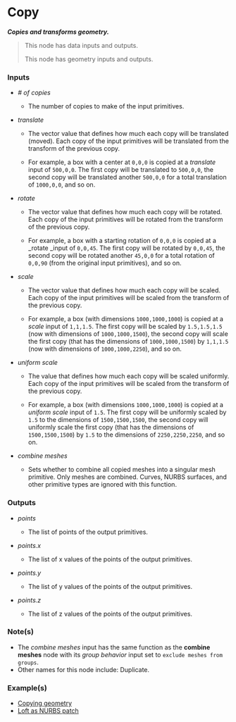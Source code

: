 # Copy

**_Copies and transforms geometry._**

> This node has data inputs and outputs.
>
> This node has geometry inputs and outputs.


### Inputs

* _# of copies_

  * The number of copies to make of the input primitives.

* _translate_

  * The vector value that defines how much each copy will be translated (moved). Each copy of the input primitives will be translated from the transform of the previous copy.

  * For example, a box with a center at `0,0,0` is copied at a _translate_ input of `500,0,0`. The first copy will be translated to `500,0,0`, the second copy will be translated another `500,0,0` for a total translation of `1000,0,0`, and so on.

* _rotate_

  * The vector value that defines how much each copy will be rotated. Each copy of the input primitives will be rotated from the transform of the previous copy.

  * For example, a box with a starting rotation of `0,0,0` is copied at a _rotate _input of `0,0,45`. The first copy will be rotated by `0,0,45`, the second copy will be rotated another `45,0,0` for a total rotation of `0,0,90` (from the original input primitives), and so on.

* _scale_

  * The vector value that defines how much each copy will be scaled. Each copy of the input primitives will be scaled from the transform of the previous copy.

  * For example, a box (with dimensions `1000,1000,1000`) is copied at a _scale_ input of `1,1,1.5`. The first copy will be scaled by `1.5,1.5,1.5` (now with dimensions of `1000,1000,1500`), the second copy will scale the first copy (that has the dimensions of `1000,1000,1500`) by `1,1,1.5` (now with dimensions of `1000,1000,2250`), and so on.

* _uniform scale_

  * The value that defines how much each copy will be scaled uniformly. Each copy of the input primitives will be scaled from the transform of the previous copy.
  
  * For example, a box (with dimensions `1000,1000,1000`) is copied at a _uniform scale_ input of `1.5`. The first copy will be uniformly scaled by `1.5` to the dimensions of `1500,1500,1500`, the second copy will uniformly scale the first copy (that has the dimensions of `1500,1500,1500`) by `1.5` to the dimensions of `2250,2250,2250`, and so on.

* _combine meshes_

  * Sets whether to combine all copied meshes into a singular mesh primitive. Only meshes are combined. Curves, NURBS surfaces, and other primitive types are ignored with this function.


### Outputs

* _points_

  * The list of points of the output primitives.

* _points.x_

  * The list of x values of the points of the output primitives.

* _points.y_

  * The list of y values of the points of the output primitives.

* _points.z_

  * The list of z values of the points of the output primitives.


### Note(s)



* The _combine meshes_ input has the same function as the **combine meshes** node with its _group behavior_ input set to `exclude meshes from groups`.
* Other names for this node include: Duplicate.


### Example(s)



* <a href="https://creator.trimble.com/graph?assetURI=whp:f303c34e-2e54-495f-9948-f7542bcc844d&version=latest" target="_blank">Copying geometry</a>
* <a href="https://kind-dune-0f6b12f1e.1.azurestaticapps.net/?assetURI=whp:d62fe689-b7c0-4fd6-8d17-70deef935725&version=latest" target="_blank">Loft as NURBS patch</a>
